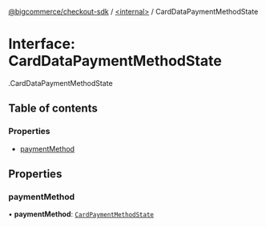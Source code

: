 [@bigcommerce/checkout-sdk](../README.md) / [<internal\>](../modules/internal_.md) / CardDataPaymentMethodState

# Interface: CardDataPaymentMethodState

[<internal>](../modules/internal_.md).CardDataPaymentMethodState

## Table of contents

### Properties

- [paymentMethod](internal_.CardDataPaymentMethodState.md#paymentmethod)

## Properties

### paymentMethod

• **paymentMethod**: [`CardPaymentMethodState`](internal_.CardPaymentMethodState.md)
